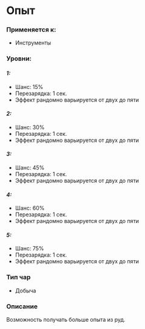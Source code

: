 # Опыт

### Применяется к:

* Инструменты

### Уровни:&#x20;

#### _1:_

* &#x20;Шанс: 15%
* &#x20;Перезарядка: 1 сек.
* &#x20;Эффект рандомно варьируется от двух до пяти

#### _2:_

* &#x20;Шанс: 30%
* &#x20;Перезарядка: 1 сек.
* &#x20;Эффект рандомно варьируется от двух до пяти

#### _3:_

* &#x20;Шанс: 45%
* &#x20;Перезарядка: 1 сек.
* &#x20;Эффект рандомно варьируется от двух до пяти

#### _4:_

* &#x20;Шанс: 60%
* &#x20;Перезарядка: 1 сек.
* &#x20;Эффект рандомно варьируется от двух до пяти

#### _5:_

* Шанс: 75% &#x20;
* Перезарядка: 1 сек.
* &#x20;Эффект рандомно варьируется от двух до пяти

### Тип чар&#x20;

* Добыча

### Описание

Возможность получать больше опыта из руд.
